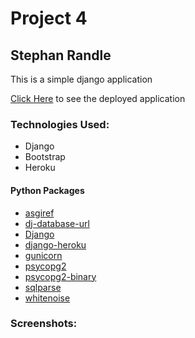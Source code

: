 # Project 4

## Stephan Randle

This is a simple django application

[Click Here](https://doccollector.herokuapp.com/) to see the deployed application

### Technologies Used:

-   Django
-   Bootstrap
-   Heroku

#### Python Packages

-   [asgiref](https://pypi.org/project/asgiref/)
-   [dj-database-url](https://pypi.org/project/dj-database-url/)
-   [Django](https://pypi.org/project/Django/)
-   [django-heroku](https://pypi.org/project/django-heroku/)
-   [gunicorn](https://pypi.org/project/gunicorn/)
-   [psycopg2](https://pypi.org/project/psycopg2/)
-   [psycopg2-binary](https://pypi.org/project/psycopg2-binary/)
-   [sqlparse](https://pypi.org/project/sqlparse/)
-   [whitenoise](https://pypi.org/project/whitenoise/)

### Screenshots:
